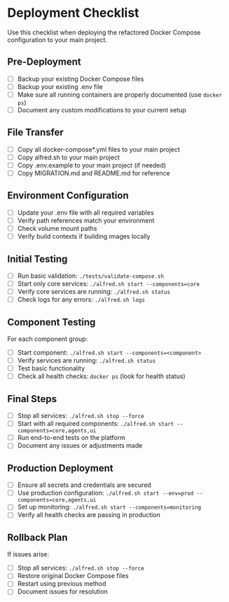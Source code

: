 # Deployment Checklist

Use this checklist when deploying the refactored Docker Compose configuration to your main project.

## Pre-Deployment

- [ ] Backup your existing Docker Compose files
- [ ] Backup your existing .env file
- [ ] Make sure all running containers are properly documented (use `docker ps`)
- [ ] Document any custom modifications to your current setup

## File Transfer

- [ ] Copy all docker-compose*.yml files to your main project
- [ ] Copy alfred.sh to your main project
- [ ] Copy .env.example to your main project (if needed)
- [ ] Copy MIGRATION.md and README.md for reference

## Environment Configuration

- [ ] Update your .env file with all required variables
- [ ] Verify path references match your environment
- [ ] Check volume mount paths
- [ ] Verify build contexts if building images locally

## Initial Testing

- [ ] Run basic validation: `./tests/validate-compose.sh`
- [ ] Start only core services: `./alfred.sh start --components=core`
- [ ] Verify core services are running: `./alfred.sh status`
- [ ] Check logs for any errors: `./alfred.sh logs`

## Component Testing

For each component group:
- [ ] Start component: `./alfred.sh start --components=<component>`
- [ ] Verify services are running: `./alfred.sh status`
- [ ] Test basic functionality
- [ ] Check all health checks: `docker ps` (look for health status)

## Final Steps

- [ ] Stop all services: `./alfred.sh stop --force`
- [ ] Start with all required components: `./alfred.sh start --components=core,agents,ui`
- [ ] Run end-to-end tests on the platform
- [ ] Document any issues or adjustments made

## Production Deployment

- [ ] Ensure all secrets and credentials are secured
- [ ] Use production configuration: `./alfred.sh start --env=prod --components=core,agents,ui`
- [ ] Set up monitoring: `./alfred.sh start --components=monitoring`
- [ ] Verify all health checks are passing in production

## Rollback Plan

If issues arise:
- [ ] Stop all services: `./alfred.sh stop --force`
- [ ] Restore original Docker Compose files
- [ ] Restart using previous method
- [ ] Document issues for resolution
